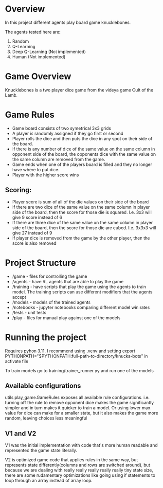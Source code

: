 # Overview

In this project different agents play board game knucklebones.

The agents tested here are:
1. Random
2. Q-Learning
3. Deep Q-Learning (Not implemented)
4. Human (Not implemented)

# Game Overview

Knucklebones is a two player dice game from the videya game Cult of the Lamb.

# Game Rules

* Game board consists of two symetrical 3x3 grids
* A player is randomly assigned if they go first or second
* Player rolls the dice and then puts the dice in any spot on their side of the board.
* If there is any number of dice of the same value on the same column in opponent side of the board, the opponents dice with the same value on the same column are removed from the game.
* Game ends when one of the players board is filled and they no longer have where to put dice.
* Player with the higher score wins

## Scoring:

* Player score is sum of all of the die values on their side of the board
* If there are two dice of the same value on the same column in player side of the board, then the score for those die is squared. I.e. 3x3 will give 9 score instead of 6
* If there are three dice of the same value on the same column in player side of the board, then the score for those die are cubed. I.e. 3x3x3 will give 27 instead of 9
* If player dice is removed from the game by the other player, then the score is also removed


# Project Structure

* /game - files for controlling the game
* /agents - have RL agents that are able to play the game
* /training - have scripts that play the game using the agents to train model. The training scripts can use different modifiers that the agents accept
* /models - models of the trained agents
* /notebooks - jupyter notebooks comparing different model win rates
* /tests - unit tests
* /play - files for manual play against one of the models

# Running the project

Requires pyhon 3.11.
I recommend using .venv and setting export PYTHONPATH="$PYTHONPATH:full-path-to-directory/knucks-bots" in activate file

To train models go to training/trainer_runner.py and run one of the models

## Available configurations

utils.play_game.GameRules exposes all available rule configurations. i.e. turning off the rule to remove opponent dice makes the game significantly simpler and in turn makes it quicker to train a model. Or using lower max value for dice can make for a smaller state, but it also makes the game more random, leaving choices less meaningful


## V1 and V2

V1 was the initial implementation with code that's more human readable and represented the game state literally.

V2 is optimized game code that applies rules in the same way, but represents state differently(columns and rows are switched around), but because we are dealing with really really really really really tiny state size, there are some rudamentary optimizations like going using if statements to loop through an array instead of array loop. 